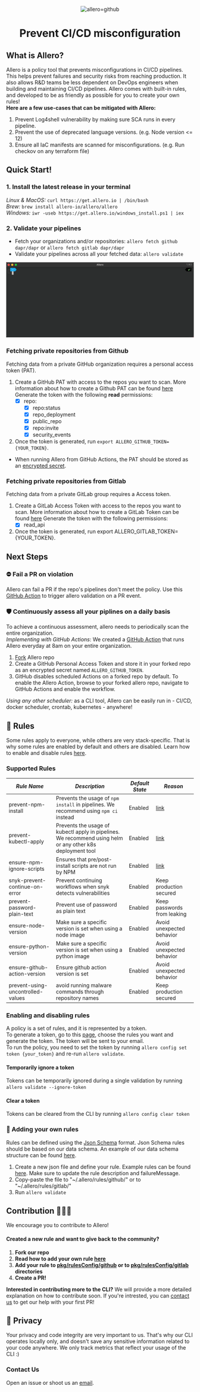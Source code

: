 <p align="center">
 <img src="./static/allero_banner.png" alt="allero=github" border="0" />
</p>

<h1 align="center">
Prevent CI/CD misconfiguration
</h1>

## What is Allero?
Allero is a policy tool that prevents misconfigurations in CI/CD pipelines. 
This helps prevent failures and security risks from reaching production. It also allows R&D teams be less dependent on DevOps engineers when building and maintaining CI/CD pipelines.
Allero comes with built-in rules, and developed to be as friendly as possible for you to create your own rules!  
**Here are a few use-cases that can be mitigated with Allero:**
1. Prevent Log4shell vulnerability by making sure SCA runs in every pipeline.
2. Prevent the use of deprecated language versions. (e.g. Node version <= 12)  
3. Ensure all IaC manifests are scanned for misconfigurations. (e.g. Run checkov on any terraform file)

## Quick Start!
### 1. Install the latest release in your terminal
_Linux & MacOS:_ `curl https://get.allero.io | /bin/bash`  
_Brew:_ `brew install allero-io/allero/allero`  
_Windows:_ `iwr -useb https://get.allero.io/windows_install.ps1 | iex`


### 2. Validate your pipelines
* Fetch your organizations and/or repositories: `allero fetch github dapr/dapr`  or `allero fetch gitlab dapr/dapr`
* Validate your pipelines across all your fetched data: `allero validate`

<img src="./static/allero_validate.gif" alt="allero-cli">

### Fetching private repositories from Github
Fetching data from a private GitHub organization requires a personal access token (PAT).
1. Create a GitHub PAT with access to the repos you want to scan. More information about how to create a Github PAT can be found [here](https://docs.github.com/en/authentication/keeping-your-account-and-data-secure/creating-a-personal-access-token#creating-a-token) 
Generate the token with the following **read** permissions:
    - [x]  repo:
        - [x]  repo:status
        - [x]  repo_deployment
        - [x]  public_repo
        - [x]  repo:invite
        - [x]  security_events

2. Once the token is generated, run `export ALLERO_GITHUB_TOKEN={YOUR_TOKEN}`.  
- When running Allero from GitHub Actions, the PAT should be stored as an [encrypted secret](https://docs.github.com/en/actions/security-guides/encrypted-secrets#creating-encrypted-secrets-for-a-repository).

### Fetching private repositories from Gitlab
Fetching data from a private GitLab group requires a Access token.
1. Create a GitLab Access Token with access to the repos you want to scan. More information about how to create a GitLab Token can be found [here](https://docs.gitlab.com/ee/user/profile/personal_access_tokens.html) 
Generate the token with the following permissions:
    - [x]  read_api
2. Once the token is generated, run export ALLERO_GITLAB_TOKEN={YOUR_TOKEN}.


## Next Steps
### ⛔️ Fail a PR on violation 
Allero can fail a PR if the repo's pipelines don't meet the policy.
Use this [GitHub Action](https://github.com/allero-io/allero/tree/main/examples/integrations/allero-validate-on-pr.yml) to trigger allero validation on a PR event.
### 🛡 Continuously assess all your piplines on a daily basis 
To achieve a continuous assessment, allero needs to periodically scan the entire organization.  
_Implementing with GitHub Actions_: We created a [GitHub Action](https://github.com/allero-io/allero/tree/main/examples/integrations/allero-continuous-validation.yml) that runs Allero everyday at 8am on your entire organization.
1. [Fork](https://github.com/allero-io/allero/fork) Allero repo
2. Create a GitHub Personal Access Token and store it in your forked repo as an encrypted secret named `ALLERO_GITHUB_TOKEN`.
3. GitHub disables scheduled Actions on a forked repo by default. To enable the Allero Action, browse to your forked allero repo, navigate to GitHub Actions and enable the workflow. 

_Using any other scheduler:_ as a CLI tool, Allero can be easily run in - CI/CD, docker scheduler, crontab, kubernetes - anywhere!

## 🚨 Rules
Some rules apply to everyone, while others are very stack-specific. That is why some rules are enabled by default and others are disabled. Learn how to enable and disable rules [here](https://github.com/allero-io/allero/tree/feature/selective-rules-docs#enabling-and-disabling-rules).

### Supported Rules

| _Rule Name_               | _Description_                                            | _Default State_               | _Reason_                                                                                                               |
| ------------------------- | -------------------------------------------------------- | ----------------------------- | ---------------------------------------------------------------------------------------------------------------------- |
| prevent-npm-install       | Prevents the usage of `npm install` in pipelines. We recommend using `npm ci` instead           | Enabled | [link](https://betterprogramming.pub/npm-ci-vs-npm-install-which-should-you-use-in-your-node-js-projects-51e07cb71e26) |
| prevent-kubectl-apply     | Prevents the usage of kubectl apply in pipelines. We recommend using helm or any other k8s deployment tool         | Enabled | [link](https://medium.com/@RedBaronDr1/helm-vs-kubectl-5aaf2dba7d71)                                                   |
| ensure-npm-ignore-scripts | Ensures that pre/post-install scripts are not run by NPM | Enabled | [link](https://snyk.io/blog/ten-npm-security-best-practices/)                                                     |
| snyk-prevent-continue-on-error | Prevent continuing workflows when snyk detects vulnerabilities | Enabled | Keep production secured
| prevent-password-plain-text | Prevent use of password as plain text | Enabled | Keep passwords from leaking
| ensure-node-version | Make sure a specific version is set when using a node image | Enabled | Avoid unexpected behavior
| ensure-python-version | Make sure a specific version is set when using a python image | Enabled | Avoid unexpected behavior
| ensure-github-action-version | Ensure github action version is set | Enabled | Avoid unexpected behavior
| prevent-using-uncontrolled-values | avoid running malware commands through repository names | Enabled | Keep production secured

### Enabling and disabling rules
A policy is a set of rules, and it is represented by a token.  
To generate a token, go to this [page](https://www.allero.io/selective-rules), choose the rules you want and generate the token. The token will be sent to your email.   
To run the policy, you need to set the token by running `allero config set token {your_token}` and re-run `allero validate`. 

#### Temporarily ignore a token
Tokens can be temporarily ignored during a single validation by running `allero validate --ignore-token`  
#### Clear a token
Tokens can be cleared from the CLI by running `allero config clear token`

### 📝 Adding your own rules
Rules can be defined using the [Json Schema](https://json-schema.org/) format. Json Schema rules should be based on our data schema. An example of our data schema structure can be found [here](https://github.com/allero-io/allero/tree/main/examples/rules/data-schema-example.json).
1. Create a new json file and define your rule. Example rules can be found [here](https://github.com/allero-io/allero/tree/main/examples/rules).
Make sure to update the rule description and failureMessage.
2. Copy-paste the file to "~/.allero/rules/github/" or to "~/.allero/rules/gitlab/"
3. Run `allero validate`

## Contribution 👩🏽‍💻
We encourage you to contribute to Allero!
#### Created a new rule and want to give back to the community?
1. **Fork our repo**
2. **Read how to add your own rule [here](#adding-your-own-rules)**
3. **Add your rule to [pkg/rulesConfig/github](https://github.com/allero-io/allero/tree/main/pkg/rulesConfig/defaultRules/github) or to [pkg/rulesConfig/gitlab](https://github.com/allero-io/allero/tree/main/pkg/rulesConfig/defaultRules/gitlab) directories**
4. **Create a PR!**

**Interested in contributing more to the CLI?**
We will provide a more detailed explanation on how to contribute soon. If you're intrested, you can [contact us](mailto:contact@allero.io) to get our help with your first PR!

## 🔏 Privacy
Your privacy and code integrity are very important to us. That's why our CLI operates locally only, and doesn't save any sensitive information related to your code anywhere. We only track metrics that reflect your usage of the CLI :)
### Contact Us
Open an issue or shoot us an [email](mailto:contact@allero.io).
